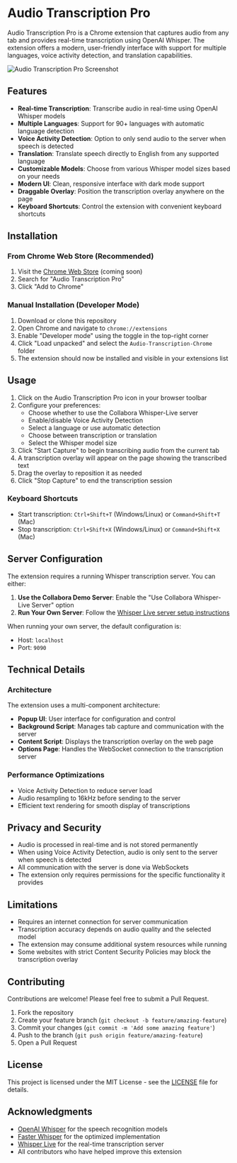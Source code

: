 # Audio Transcription Pro

Audio Transcription Pro is a Chrome extension that captures audio from any tab and provides real-time transcription using OpenAI Whisper. The extension offers a modern, user-friendly interface with support for multiple languages, voice activity detection, and translation capabilities.

![Audio Transcription Pro Screenshot](https://github.com/collabora/whisper-live/raw/main/docs/images/extension-screenshot.png)

## Features

- **Real-time Transcription**: Transcribe audio in real-time using OpenAI Whisper models
- **Multiple Languages**: Support for 90+ languages with automatic language detection
- **Voice Activity Detection**: Option to only send audio to the server when speech is detected
- **Translation**: Translate speech directly to English from any supported language
- **Customizable Models**: Choose from various Whisper model sizes based on your needs
- **Modern UI**: Clean, responsive interface with dark mode support
- **Draggable Overlay**: Position the transcription overlay anywhere on the page
- **Keyboard Shortcuts**: Control the extension with convenient keyboard shortcuts

## Installation

### From Chrome Web Store (Recommended)
1. Visit the [Chrome Web Store](https://chrome.google.com/webstore/category/extensions) (coming soon)
2. Search for "Audio Transcription Pro"
3. Click "Add to Chrome"

### Manual Installation (Developer Mode)
1. Download or clone this repository
2. Open Chrome and navigate to `chrome://extensions`
3. Enable "Developer mode" using the toggle in the top-right corner
4. Click "Load unpacked" and select the `Audio-Transcription-Chrome` folder
5. The extension should now be installed and visible in your extensions list

## Usage

1. Click on the Audio Transcription Pro icon in your browser toolbar
2. Configure your preferences:
   - Choose whether to use the Collabora Whisper-Live server
   - Enable/disable Voice Activity Detection
   - Select a language or use automatic detection
   - Choose between transcription or translation
   - Select the Whisper model size
3. Click "Start Capture" to begin transcribing audio from the current tab
4. A transcription overlay will appear on the page showing the transcribed text
5. Drag the overlay to reposition it as needed
6. Click "Stop Capture" to end the transcription session

### Keyboard Shortcuts
- Start transcription: `Ctrl+Shift+T` (Windows/Linux) or `Command+Shift+T` (Mac)
- Stop transcription: `Ctrl+Shift+X` (Windows/Linux) or `Command+Shift+X` (Mac)

## Server Configuration

The extension requires a running Whisper transcription server. You can either:

1. **Use the Collabora Demo Server**: Enable the "Use Collabora Whisper-Live Server" option
2. **Run Your Own Server**: Follow the [Whisper Live server setup instructions](https://github.com/collabora/whisper-live)

When running your own server, the default configuration is:
- Host: `localhost`
- Port: `9090`

## Technical Details

### Architecture
The extension uses a multi-component architecture:
- **Popup UI**: User interface for configuration and control
- **Background Script**: Manages tab capture and communication with the server
- **Content Script**: Displays the transcription overlay on the web page
- **Options Page**: Handles the WebSocket connection to the transcription server

### Performance Optimizations
- Voice Activity Detection to reduce server load
- Audio resampling to 16kHz before sending to the server
- Efficient text rendering for smooth display of transcriptions

## Privacy and Security

- Audio is processed in real-time and is not stored permanently
- When using Voice Activity Detection, audio is only sent to the server when speech is detected
- All communication with the server is done via WebSockets
- The extension only requires permissions for the specific functionality it provides

## Limitations

- Requires an internet connection for server communication
- Transcription accuracy depends on audio quality and the selected model
- The extension may consume additional system resources while running
- Some websites with strict Content Security Policies may block the transcription overlay

## Contributing

Contributions are welcome! Please feel free to submit a Pull Request.

1. Fork the repository
2. Create your feature branch (`git checkout -b feature/amazing-feature`)
3. Commit your changes (`git commit -m 'Add some amazing feature'`)
4. Push to the branch (`git push origin feature/amazing-feature`)
5. Open a Pull Request

## License

This project is licensed under the MIT License - see the [LICENSE](LICENSE) file for details.

## Acknowledgments

- [OpenAI Whisper](https://github.com/openai/whisper) for the speech recognition models
- [Faster Whisper](https://github.com/guillaumekln/faster-whisper) for the optimized implementation
- [Whisper Live](https://github.com/collabora/whisper-live) for the real-time transcription server
- All contributors who have helped improve this extension

